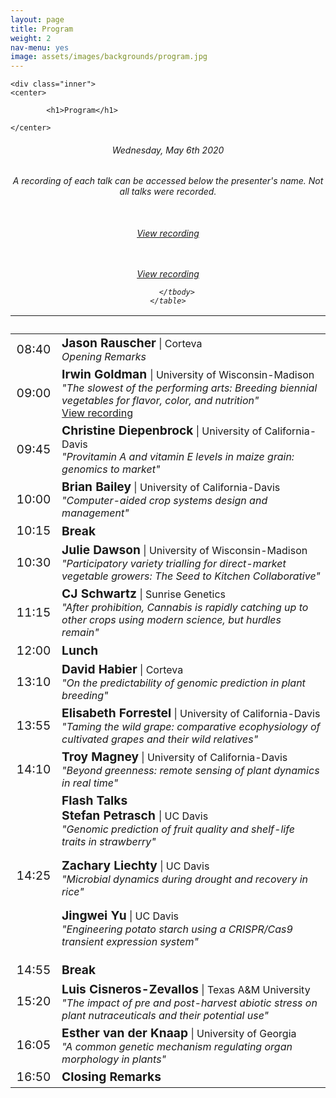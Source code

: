 ```yaml
---
layout: page
title: Program
weight: 2
nav-menu: yes
image: assets/images/backgrounds/program.jpg
---
```


<!-- Main -->
<div id="main" class="alt">

<!-- One -->

	<div class="inner">
	<center>

			<h1>Program</h1>

	</center>

<!-- Content -->
<!-- Table -->
<center><h6> Wednesday, May 6th 2020 </h6></center>
<center><h6> A recording of each talk can be accessed below the presenter's name. Not all talks were recorded. </h6></center>
<h6>
<center>
<!-- Commented out room location and parking information -->
<!-- <a style="color:#c99700;" href="http://campusmap.ucdavis.edu/?b=223"> Multipurpose Room, UC Davis Student Community Center </a> 
&nbsp;&nbsp;&nbsp; | &nbsp;&nbsp;&nbsp;
<a style="color:#c99700;" href="http://taps.ucdavis.edu/parking/information/maps">UC Davis parking information</a> 
<h6>Wednesday, May 6th 2020 <h6> &nbsp;&nbsp;&nbsp; | &nbsp;&nbsp;&nbsp;
<a style="color:#c99700;" href=""> View the symposium </a> 
</center>-->

<div class="table-wrapper">
	<table>
		<thead>
			<tr>
				<th>&nbsp;</th>
				<th>&nbsp;</th>
			</tr>
		</thead>
		<tbody>

<!-- <tr>
<td style="font-size:120%;">08:00</td>
<td><i>Registration</i></td>
</tr> -->

<tr>
<td style="font-size:120%;">08:40</td>
<td> <b style="font-size:120%;">Jason Rauscher</b> | Corteva<br>  <i>Opening Remarks</i></td>
</tr>

<tr>
<td 
style="font-size:120%;">09:00
</td>
<td> <b style="font-size:120%;"> Irwin Goldman </b> | University of Wisconsin-Madison <br>  
<i>"The slowest of the performing arts: Breeding biennial vegetables for flavor, color, and nutrition"</i> <br>
<a href = "https://youtu.be/tFPp7cqv3dQ" target="_blank">View recording </a>
</td>

</tr>

<tr>
<td style="font-size:120%;">09:45</td>
<td> <b style="font-size:120%;">Christine Diepenbrock</b> | University of California-Davis<br>  
<i>"Provitamin A and vitamin E levels in maize grain: genomics to market"</i></td>
</tr>

<tr>
<td style="font-size:120%;">10:00</td>
<td> <b style="font-size:120%;">Brian Bailey</b> | University of California-Davis<br>  <i>"Computer-aided crop systems design and management"</i></td>
</tr>

<tr>
<td style="font-size:120%;">10:15</td>
<td><b style="font-size:120%;"> Break </b> <!--| <b style="font-size:120%;">Poster Access</b>--></td>
</tr>

<tr>
<td style="font-size:120%;">10:30</td>
<td> <b style="font-size:120%;">Julie Dawson</b> | University of Wisconsin-Madison<br>  
<i>"Participatory variety trialling for direct-market vegetable growers: The Seed to Kitchen Collaborative"</i></td>
</tr>

<tr>
<td style="font-size:120%;">11:15</td>
<td> <b style="font-size:120%;">CJ Schwartz</b> | Sunrise Genetics<br>  
<i>"After prohibition, Cannabis is rapidly catching up to other crops using modern science, but hurdles remain"</i></td> <br>
<a href = "https://youtu.be/FY5dApL8REw">View recording </a>
</tr>



<tr>
<td style="font-size:120%;">12:00</td>
<td><b style="font-size:120%;">Lunch</b> <!--| <b style="font-size:120%;">Poster Access</b>--></td>
</tr>

<tr>
<td style="font-size:120%;">13:10</td>
<td> <b style="font-size:120%;">David Habier</b> | Corteva<br>  
<i>"On the predictability of genomic prediction in plant breeding"</i></td>
</tr>

<tr>
<td style="font-size:120%;">13:55</td>
<td> <b style="font-size:120%;">Elisabeth Forrestel</b> | University of California-Davis<br>  <i>"Taming the wild grape: comparative ecophysiology of cultivated grapes and their wild relatives"</i></td> <br>
<!--<a href = "https://youtu.be/pVYwK-ucY70">View recording </a> -->
</tr>

<tr>
<td style="font-size:120%;">14:10</td>
<td> <b style="font-size:120%;">Troy Magney</b> | University of California-Davis<br>  <i>"Beyond greenness: remote sensing of plant dynamics in real time"</i></td> <br>
<!--<a href = "https://youtu.be/sJ8HFl3VuAE">View recording </a> -->
</tr>

<tr>
<td style="font-size:120%;">14:25</td>
<td><b style="font-size:120%;">Flash Talks</b> <br> 
<b style="font-size:120%;">Stefan Petrasch </b> | UC Davis<br><i> "Genomic prediction of fruit quality and shelf-life traits in strawberry"</i><br>
<!--<a href = "https://youtu.be/KjL3QBg2cRA">View recording </a> <br> -->

<b style="font-size:120%;">Zachary Liechty</b> | UC Davis<br> <i> "Microbial dynamics during drought and recovery in rice"</i><br>
<!--<a href = "https://youtu.be/HQxFpAwAKFg">View recording </a> <br> -->

<b style="font-size:120%;">Jingwei Yu</b> | UC Davis<br> <i> "Engineering potato starch using a CRISPR/Cas9 transient expression system" </i></td>
</tr>


<tr>
<td style="font-size:120%;">14:55</td>
<td><b style="font-size:120%;">Break</b> </td>
</tr>


<tr>
<td style="font-size:120%;">15:20</td>
<td> <b style="font-size:120%;">Luis Cisneros-Zevallos</b> | Texas A&M University<br>  <i>"The impact of pre and post-harvest abiotic stress on plant nutraceuticals and their potential use"</i></td> <br>
<a href = "https://youtu.be/EAXamrSmNG0">View recording </a>
</tr>

<tr>
<td style="font-size:120%;">16:05</td>
<td> <b style="font-size:120%;">Esther van der Knaap</b> | University of Georgia<br>  <i>"A common genetic mechanism regulating organ morphology in plants"</i></td>
</tr>

<tr>
<td style="font-size:120%;">16:50</td>
<td><b style="font-size:120%;">Closing Remarks</b> </td>
</tr>


		</tbody>
	</table>
</div>
<!--</h6>-->
<!-- Commented out lunch and memorabilia note -->
<!--<p style="text-align: left;"><i> - Lunch for first 200 attendees and memorabilia provided</i></p> -->

<!--</div>
</div> -->
